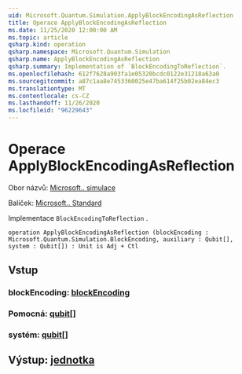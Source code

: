 ```yaml
---
uid: Microsoft.Quantum.Simulation.ApplyBlockEncodingAsReflection
title: Operace ApplyBlockEncodingAsReflection
ms.date: 11/25/2020 12:00:00 AM
ms.topic: article
qsharp.kind: operation
qsharp.namespace: Microsoft.Quantum.Simulation
qsharp.name: ApplyBlockEncodingAsReflection
qsharp.summary: Implementation of `BlockEncodingToReflection`.
ms.openlocfilehash: 612f7628a903fa1e05320bcdc0122e31218a63a0
ms.sourcegitcommit: a87c1aa8e7453360025e47ba614f25b02ea84ec3
ms.translationtype: MT
ms.contentlocale: cs-CZ
ms.lasthandoff: 11/26/2020
ms.locfileid: "96229643"
---
```

# <a name="applyblockencodingasreflection-operation"></a>Operace ApplyBlockEncodingAsReflection

Obor názvů: [Microsoft.. simulace](xref:Microsoft.Quantum.Simulation)

Balíček: [Microsoft.. Standard](https://nuget.org/packages/Microsoft.Quantum.Standard)


Implementace `BlockEncodingToReflection` .

```qsharp
operation ApplyBlockEncodingAsReflection (blockEncoding : Microsoft.Quantum.Simulation.BlockEncoding, auxiliary : Qubit[], system : Qubit[]) : Unit is Adj + Ctl
```


## <a name="input"></a>Vstup

### <a name="blockencoding--blockencoding"></a>blockEncoding: [blockEncoding](xref:Microsoft.Quantum.Simulation.BlockEncoding)




### <a name="auxiliary--qubit"></a>Pomocná: [qubit](xref:microsoft.quantum.lang-ref.qubit)[]




### <a name="system--qubit"></a>systém: [qubit](xref:microsoft.quantum.lang-ref.qubit)[]





## <a name="output--unit"></a>Výstup: [jednotka](xref:microsoft.quantum.lang-ref.unit)

